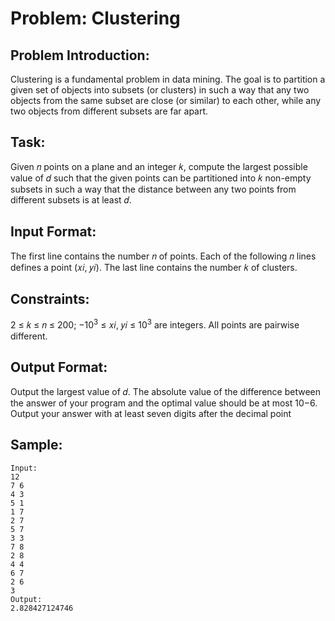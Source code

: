 # Problem: Clustering

## Problem Introduction:

Clustering is a fundamental problem in data mining. The goal is to partition a given set of objects into subsets (or clusters) in such a way that any two objects from the same subset are close (or similar) to each other, while any two objects from different subsets are far apart.

## Task:

Given 𝑛 points on a plane and an integer 𝑘, compute the largest possible value of 𝑑 such that the
given points can be partitioned into 𝑘 non-empty subsets in such a way that the distance between any
two points from different subsets is at least 𝑑.

## Input Format:

The first line contains the number 𝑛 of points. Each of the following 𝑛 lines defines a point
(𝑥𝑖, 𝑦𝑖). The last line contains the number 𝑘 of clusters.

## Constraints:

2 ≤ 𝑘 ≤ 𝑛 ≤ 200; −10<sup>3</sup> ≤ 𝑥𝑖, 𝑦𝑖 ≤ 10<sup>3</sup> are integers. All points are pairwise different.

## Output Format:

Output the largest value of 𝑑. The absolute value of the difference between the answer of
your program and the optimal value should be at most 10−6. Output your answer with at least seven digits after the decimal point

## Sample:

```
Input:
12
7 6
4 3
5 1
1 7
2 7
5 7
3 3
7 8
2 8
4 4
6 7
2 6
3
Output:
2.828427124746

```
